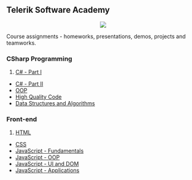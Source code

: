 ## Telerik Software Academy

<p align="center"><a href="http://academy.telerik.com/"><img src="https://raw.githubusercontent.com/fast4y/TelerikAcademy/master/ta.png" /></a></p>

Course assignments - homeworks, presentations, demos, projects and teamworks.

### CSharp Programming
1. [C# - Part I](https://github.com/petyakostova/Telerik-Academy/tree/master/C%23%20Programming/C%23%20Part%201)
* [C# - Part II]()
* [OOP]()
* [High Quality Code]()
* [Data Structures and Algorithms]()

### Front-end
1. [HTML]()
* [CSS]()
* [JavaScript - Fundamentals]()
* [JavaScript - OOP]()
* [JavaScript - UI and DOM]()
* [JavaScript - Applications]()
